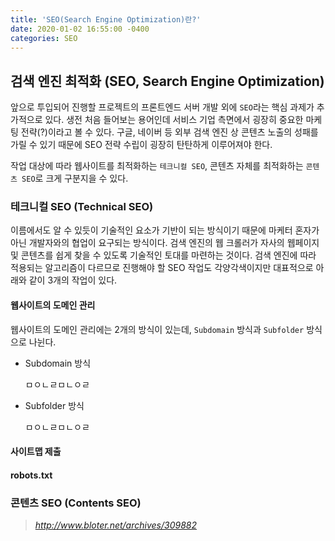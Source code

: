 ```yaml
---
title: 'SEO(Search Engine Optimization)란?'
date: 2020-01-02 16:55:00 -0400
categories: SEO
---
```


## 검색 엔진 최적화 (SEO, Search Engine Optimization)

앞으로 투입되어 진행할 프로젝트의 프론트엔드 서버 개발 외에 `SEO`라는 핵심 과제가 추가적으로 있다. 생전 처음 들어보는 용어인데 서비스 기업 측면에서 굉장히 중요한 마케팅 전략(?)이라고 볼 수 있다. 구글, 네이버 등 외부 검색 엔진 상 콘텐츠 노출의 성패를 가릴 수 있기 때문에 SEO 전략 수립이 굉장히 탄탄하게 이루어져야 한다.

작업 대상에 따라 웹사이트를 최적화하는 `테크니컬 SEO`, 콘텐츠 자체를 최적화하는 `콘텐츠 SEO`로 크게 구분지을 수 있다.

### 테크니컬 SEO (Technical SEO)

이름에서도 알 수 있듯이 기술적인 요소가 기반이 되는 방식이기 때문에 마케터 혼자가 아닌 개발자와의 협업이 요구되는 방식이다. 검색 엔진의 웹 크롤러가 자사의 웹페이지 및 콘텐츠를 쉽게 찾을 수 있도록 기술적인 토대를 마련하는 것이다. 검색 엔진에 따라 적용되는 알고리즘이 다르므로 진행해야 할 SEO 작업도 각양각색이지만 대표적으로 아래와 같이 3개의 작업이 있다.

#### 웹사이트의 도메인 관리

웹사이트의 도메인 관리에는 2개의 방식이 있는데, `Subdomain` 방식과 `Subfolder` 방식으로 나뉜다.

- Subdomain 방식

    ㅁㅇㄴㄹㅁㄴㅇㄹ

- Subfolder 방식

    ㅁㅇㄴㄹㅁㄴㅇㄹ

    

#### 사이트맵 제출



#### robots.txt

### 콘텐츠 SEO (Contents SEO)





> *<http://www.bloter.net/archives/309882>*